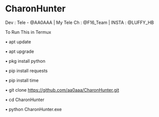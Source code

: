 # CharonHunter
Dev : Tele - @AA0AAA | My Tele Ch : @F16_Team | INSTA : @LUFFY_HB

To Run This in Termux

• apt update 

• apt upgrade

• pkg install python

• pip install requests

• pip install time

• git clone https://github.com/aa0aaa/CharonHunter.git

• cd CharonHunter

• python CharonHunter.exe
